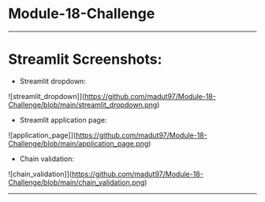 # Module-18-Challenge

---

# Streamlit Screenshots:

* Streamlit dropdown:

![streamlit_dropdown]](https://github.com/madut97/Module-18-Challenge/blob/main/streamlit_dropdown.png)

* Streamlit application page:

![application_page]](https://github.com/madut97/Module-18-Challenge/blob/main/application_page.png)

* Chain validation:

![chain_validation]](https://github.com/madut97/Module-18-Challenge/blob/main/chain_validation.png)

---

